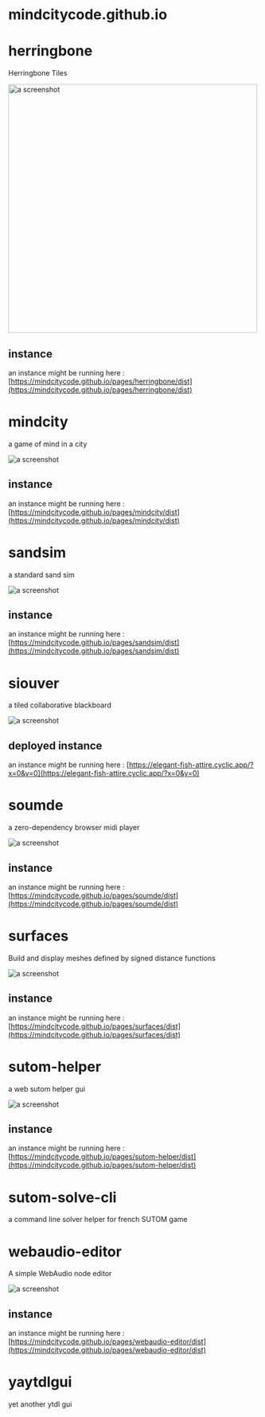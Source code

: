 # mindcitycode.github.io

# herringbone

Herringbone Tiles

<img alt="a screenshot" src="https://github.com/mindcitycode/herringbone/blob/main/screenshot.png?raw=true" width="500px" >

## instance

an instance might be running here : [https://mindcitycode.github.io/pages/herringbone/dist](https://mindcitycode.github.io/pages/herringbone/dist)

# mindcity

a game of mind in a city

![a screenshot](https://github.com/mindcitycode/mindcity/blob/main/screenshot.png?raw=true)

## instance

an instance might be running here : [https://mindcitycode.github.io/pages/mindcity/dist](https://mindcitycode.github.io/pages/mindcity/dist)

# sandsim

a standard sand sim

![a screenshot](https://github.com/mindcitycode/sandsim/blob/main/screenshot.png?raw=true)

## instance

an instance might be running here : [https://mindcitycode.github.io/pages/sandsim/dist](https://mindcitycode.github.io/pages/sandsim/dist)

# siouver

a tiled collaborative blackboard

![a screenshot](https://github.com/mindcitycode/siouver/blob/main/screenshot.png?raw=true)

## deployed instance

an instance might be running here : [https://elegant-fish-attire.cyclic.app/?x=0&y=0](https://elegant-fish-attire.cyclic.app/?x=0&y=0)

# soumde

a zero-dependency browser midi player

![a screenshot](https://github.com/mindcitycode/soumde/blob/main/screenshot.png?raw=true)

## instance

an instance might be running here : [https://mindcitycode.github.io/pages/soumde/dist](https://mindcitycode.github.io/pages/soumde/dist)

# surfaces

Build and display meshes defined by signed distance functions

![a screenshot](https://github.com/mindcitycode/surfaces/blob/main/screenshot.png?raw=true)

## instance

an instance might be running here : [https://mindcitycode.github.io/pages/surfaces/dist](https://mindcitycode.github.io/pages/surfaces/dist)

# sutom-helper

a web sutom helper gui

![a screenshot](https://github.com/mindcitycode/sutom-helper/blob/main/screenshot.png?raw=true)

## instance

an instance might be running here : [https://mindcitycode.github.io/pages/sutom-helper/dist](https://mindcitycode.github.io/pages/sutom-helper/dist)

# sutom-solve-cli

a command line solver helper for french SUTOM game

# webaudio-editor

A simple WebAudio node editor

![a screenshot](https://github.com/mindcitycode/webaudio-editor/blob/main/screenshot.png?raw=true)

## instance

an instance might be running here : [https://mindcitycode.github.io/pages/webaudio-editor/dist](https://mindcitycode.github.io/pages/webaudio-editor/dist)

# yaytdlgui

yet another ytdl gui
